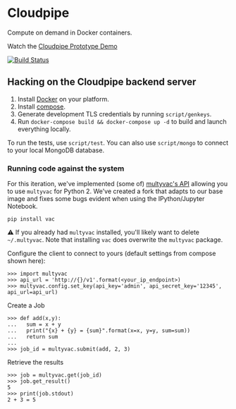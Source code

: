 Cloudpipe
==========

Compute on demand in Docker containers.

Watch the [Cloudpipe Prototype Demo](https://www.youtube.com/watch?v=AGeALpR6DVc)

[![Build Status](https://travis-ci.org/cloudpipe/cloudpipe.svg?branch=master)](https://travis-ci.org/cloudpipe/cloudpipe)

## Hacking on the Cloudpipe backend server

 1. Install [Docker](https://docs.docker.com/installation/mac/) on your platform.
 2. Install [compose](https://docs.docker.com/compose/install/).
 3. Generate development TLS credentials by running `script/genkeys`.
 4. Run `docker-compose build && docker-compose up -d` to build and launch everything locally.

To run the tests, use `script/test`. You can also use `script/mongo` to connect to your local MongoDB
database.

### Running code against the system

For this iteration, we've implemented (some of) [multyvac's API](http://docs.multyvac.com/) allowing you to use `multyvac` for Python 2. We've created a fork that adapts to our base image and fixes some bugs evident when using the IPython/Jupyter Notebook.

```
pip install vac
```

:warning: If you already had `multyvac` installed, you'll likely want to delete `~/.multyvac`. Note that installing `vac` does overwrite the `multyvac` package.

Configure the client to connect to yours (default settings from compose shown here):

```
>>> import multyvac
>>> api_url = 'http://{}/v1'.format(<your_ip_endpoint>)
>>> multyvac.config.set_key(api_key='admin', api_secret_key='12345', api_url=api_url)
```

Create a Job

```
>>> def add(x,y):
...   sum = x + y
...   print("{x} + {y} = {sum}".format(x=x, y=y, sum=sum))
...   return sum
...
>>> job_id = multyvac.submit(add, 2, 3)
```

Retrieve the results

```
>>> job = multyvac.get(job_id)
>>> job.get_result()
5
>>> print(job.stdout)
2 + 3 = 5
```
